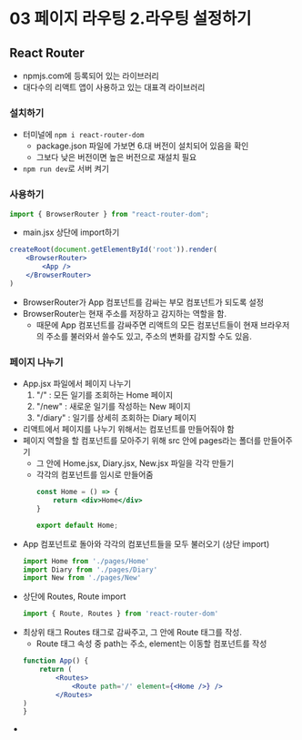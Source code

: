 # 03 페이지 라우팅 2.라우팅 설정하기
## React Router
- npmjs.com에 등록되어 있는 라이브러리
- 대다수의 리액트 앱이 사용하고 있는 대표격 라이브러리
### 설치하기
- 터미널에 `npm i react-router-dom` 
    - package.json 파일에 가보면 6.대 버전이 설치되어 있음을 확인
    - 그보다 낮은 버전이면 높은 버전으로 재설치 필요
- `npm run dev`로 서버 켜기
### 사용하기
```jsx
import { BrowserRouter } from "react-router-dom";
```
- main.jsx 상단에 import하기
```jsx
createRoot(document.getElementById('root')).render(
    <BrowserRouter>
        <App />
    </BrowserRouter>
)
```
- BrowserRouter가 App 컴포넌트를 감싸는 부모 컴포넌트가 되도록 설정
- BrowserRouter는 현재 주소를 저장하고 감지하는 역할을 함.
    - 때문에 App 컴포넌트를 감싸주면 리액트의 모든 컴포넌트들이 현재 브라우저의 주소를 불러와서 쓸수도 있고, 주소의 변화를 감지할 수도 있음.
### 페이지 나누기
- App.jsx 파일에서 페이지 나누기
    1. "/" : 모든 일기를 조회하는 Home 페이지
    2. "/new" : 새로운 일기를 작성하는 New 페이지
    3. "/diary" : 일기를 상세히 조회하는 Diary 페이지
- 리액트에서 페이지를 나누기 위해서는 컴포넌트를 만들어줘야 함
- 페이지 역할을 할 컴포넌트를 모아주기 위해 src 안에 pages라는 폴더를 만들어주기
    - 그 안에 Home.jsx, Diary.jsx, New.jsx 파일을 각각 만들기
    - 각각의 컴포넌트를 임시로 만들어줌
        ```jsx
        const Home = () => {
            return <div>Home</div>
        }

        export default Home;
        ```
- App 컴포넌트로 돌아와 각각의 컴포넌트들을 모두 불러오기 (상단 import)
    ```jsx
    import Home from './pages/Home'
    import Diary from './pages/Diary'
    import New from './pages/New'
    ```
- 상단에 Routes, Route import
    ```jsx
    import { Route, Routes } from 'react-router-dom'
    ```
- 최상위 태그 Routes 태그로 감싸주고, 그 안에 Route 태그를 작성.
    - Route 태그 속성 중 path는 주소, element는 이동할 컴포넌트를 작성
    ```jsx
    function App() {
        return (
            <Routes>
                <Route path='/' element={<Home />} />
            </Routes>
    )
    }
    ```
- 